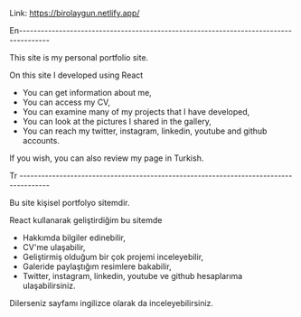 Link: https://birolaygun.netlify.app/

En--------------------------------------------------------------------------------------

This site is my personal portfolio site.

On this site I developed using React

- You can get information about me,
- You can access my CV,
- You can examine many of my projects that I have developed,
- You can look at the pictures I shared in the gallery,
- You can reach my twitter, instagram, linkedin, youtube and github accounts.

If you wish, you can also review my page in Turkish.

Tr --------------------------------------------------------------------------------------

Bu site kişisel portfolyo sitemdir.

React kullanarak geliştirdiğim bu sitemde

- Hakkımda bilgiler edinebilir,
- CV'me ulaşabilir,
- Geliştirmiş olduğum bir çok projemi inceleyebilir,
- Galeride paylaştığım resimlere bakabilir,
- Twitter, instagram, linkedin, youtube ve github hesaplarıma ulaşabilirsiniz.

Dilerseniz sayfamı ingilizce olarak da inceleyebilirsiniz.
